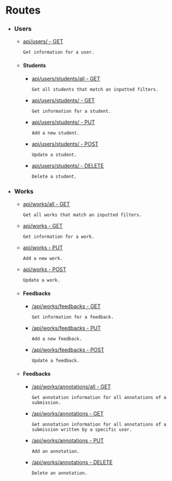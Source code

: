 Routes
===

* ### Users
    * [api/users/ - GET](users/users-get.md)

        `Get information for a user.`
    * #### Students
        * [api/users/students/all - GET](users/students/students-get-all.md)

            `Get all students that match an inputted filters.`
        * [api/users/students/ - GET](users/students/students-get.md)

            `Get information for a student.`
        * [api/users/students/ - PUT](users/students/students-put.md)

            `Add a new student.`
        * [api/users/students/ - POST](users/students/students-post.md)

            `Update a student.`
        * [api/users/students/ - DELETE](users/students/students-delete.md)

            `Delete a student.`   
* ### Works
    * [api/works/all - GET](works/works-get-all.md)

        `Get all works that match an inputted filters.`
    * [api/works - GET](works/works-get.md)

        `Get information for a work.`
    * [api/works - PUT](works/works-put.md)

        `Add a new work.`
    * [api/works - POST](works/works-post.md)

        `Update a work.`
    * #### Feedbacks
        * [/api/works/feedbacks - GET](works/feedbacks/feedbacks-get.md)

            `Get information for a feedback.`
        * [/api/works/feedbacks - PUT](works/feedbacks/feedbacks-put.md)

            `Add a new feedback.`
        * [/api/works/feedbacks - POST](works/feedbacks/feedbacks-post.md)

            `Update a feedback.`
    * #### Feedbacks
        * [/api/works/annotations/all - GET](works/feedbacks/annotations-all-get.md)
        
            `Get annotation information for all annotations of a submission.`
        * [/api/works/annotations - GET](works/feedbacks/annotations-get.md)

            `Get annotation information for all annotations of a submission written by a specific user.`
        * [/api/works/annotations - PUT](works/feedbacks/annotations-put.md)

            `Add an annotation.`
        * [/api/works/annotations - DELETE](works/feedbacks/annotations-delete.md)

            `Delete an annotation.`
